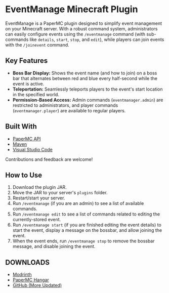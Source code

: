 # EventManage Minecraft Plugin

EventManage is a PaperMC plugin designed to simplify event management on your Minecraft server. With a robust command system, administrators can easily configure events using the `/eventmanage` command (with sub-commands like `details`, `start`, `stop`, and `edit`), while players can join events with the `/joinevent` command.

## Key Features

- **Boss Bar Display:** Shows the event name (and how to join) on a boss bar that alternates between red and blue every half-second while the event is active.
- **Teleportation:** Seamlessly teleports players to the event's start location in the specified world.
- **Permission-Based Access:** Admin commands (`eventmanager.admin`) are restricted to administrators, and player commands (`eventmanager.player`) are available to regular players.

## Built With

- [PaperMC API](https://papermc.io)
- [Maven](https://maven.apache.org)
- [Visual Studio Code](https://code.visualstudio.com)

Contributions and feedback are welcome!

## How to Use

1. Download the plugin JAR.
2. Move the JAR to your server's `plugins` folder.
3. Restart/start your server.
4. Run `/eventmanage` (if you are an admin) to see a list of available commands.
5. Run `/eventmanage edit` to see a list of commands related to editing the currently-stored event.
6. Run `/eventmanage start` (if you are finished editing the event details) to start the event, display a message on the bossbar, and allow joining the event.
7. When the event ends, run `/eventmanage stop` to remove the bossbar message, and disable joining the event.

## DOWNLOADS
- [Modrinth](https://www.modrinth.com/plugin/eventmanager/versions)
- [PaperMC Hangar](https://hangar.papermc.io/boyninja1555/eventmanager)
- [GitHub (More Updated)](https://github.com/boyninja1555/EventManager-Minecraft-Plugin/releases)

